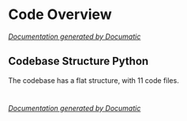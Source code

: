# Code Overview

[_Documentation generated by Documatic_](https://www.documatic.com)

<!---Documatic-section-Codebase Structure Python-start--->
## Codebase Structure Python

The codebase has a flat structure, with 11 code files.

# #
<!---Documatic-section-Codebase Structure Python-end--->

[_Documentation generated by Documatic_](https://www.documatic.com)